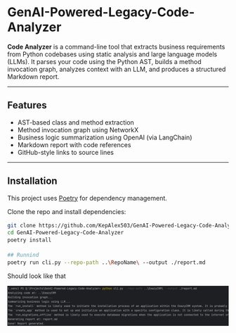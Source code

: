 # GenAI-Powered-Legacy-Code-Analyzer

**Code Analyzer** is a command-line tool that extracts business requirements from Python codebases using static analysis and large language models (LLMs). It parses your code using the Python AST, builds a method invocation graph, analyzes context with an LLM, and produces a structured Markdown report.

---

## Features

- AST-based class and method extraction
- Method invocation graph using NetworkX
- Business logic summarization using OpenAI (via LangChain)
- Markdown report with code references
- GitHub-style links to source lines

---

## Installation

This project uses [Poetry](https://python-poetry.org/) for dependency management.

Clone the repo and install dependencies:

```bash
git clone https://github.com/KepAlex503/GenAI-Powered-Legacy-Code-Analyzer.git
cd GenAI-Powered-Legacy-Code-Analyzer
poetry install

## Runnind
poetry run cli.py --repo-path ..\RepoName\ --output ./report.md
```
Should look like that

![img.png](img.png)